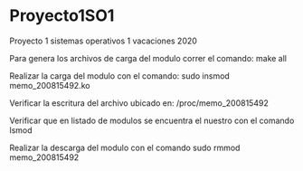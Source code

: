 # Proyecto1SO1
Proyecto 1 sistemas operativos 1 vacaciones 2020

Para genera los archivos de carga del modulo correr el comando:
  make all

Realizar la carga del modulo con el comando:
  sudo insmod memo_200815492.ko

Verificar la escritura del archivo ubicado en:
  /proc/memo_200815492 

Verificar que en listado de modulos se encuentra el nuestro con el comando
lsmod

Realizar la descarga del modulo con el comando
    sudo rmmod memo_200815492